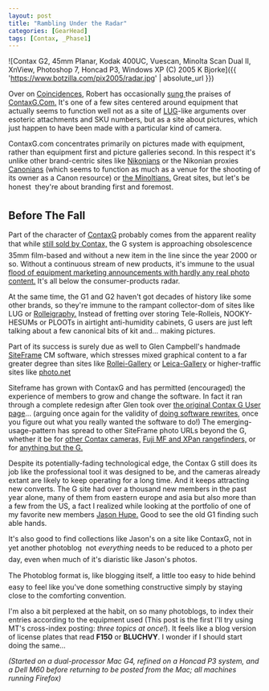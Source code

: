 ```yaml
---
layout: post
title: "Rambling Under the Radar"
categories: [GearHead]
tags: [Contax, _Phase1]
---
```



![Contax G2, 45mm Planar, Kodak 400UC, Vuescan, Minolta Scan Dual II, XnView, Photoshop 7, Honcad P3, Windows XP (C) 2005 K Bjorke]({{ 'https://www.botzilla.com/pix2005/radar.jpg' | absolute_url }})


Over on <a href="http://coincidences.typepad.com/" target="contax">Coincidences</a>, Robert has occasionally <a  target="contax" href="http://coincidences.typepad.com/still_images_and_moving_o/2004/01/sharing_your_ph.html">sung </a>the praises of <a href="http://www.contaxg.com/">ContaxG.Com.</a> It's one of a few sites centered around equipment that actually seems to function well not as a site of <a target="contax" href="http://mejac2.palo-alto.ca.us/leica-users/">LUG</a>-like arguments over esoteric attachments and SKU numbers, but as a site about pictures, which just happen to have been made with a particular kind of camera.

 

<!--more-->
ContaxG.com concentrates primarily on pictures made with equipment, rather than equipment first and picture galleries second. In this respect it's unlike other brand-centric sites like <a href="http://www.nikonians.org/" target="contax">Nikonians</a> or the Nikonian proxies <a href="http://www.canonians.com/" target="contax">Canonians</a> (which seems to function as much as a venue for the shooting of its owner as a Canon resource) or <a href="http://www.theminoltians.com/" target="contax">the Minoltians.</a> Great sites, but let's be honest &#151; they're about branding first and foremost.

## Before The Fall

Part of the character of <a href="http://www.contaxg.com/" target="contax">ContaxG</a> probably comes from  the apparent reality that while <a target="contax" href="http://www.kyoceraimaging.com/product.asp?itemnum=202000">still sold by Contax,</a>  the G system is approaching obsolescence &#151; 35mm film-based and without a new item in the line since the year 2000 or so. Without a continuous stream of new products, it's immune to the usual <a href="http://www.photographyblog.com/" target="contax">flood of equipment marketing announcements with hardly any real photo content.</a>  It's all below the consumer-products radar.

At the same time, the G1 and G2 haven't got decades of history like some other brands, so they're immune to the rampant collector-dom of sites like LUG or <a href="http://www.stutterheim.nl/rollei/rolleigraphy.html" target="contax">Rolleigraphy.</a> Instead of fretting over storing Tele-Rolleis, NOOKY-HESUMs or PLOOTs in airtight anti-humidity cabinets, G users are just left talking about a few canonical bits of kit and... making pictures.

Part of its success is surely due as well to Glen Campbell's handmade <a href="http://siteframe.org/" target="contax">SiteFrame</a> CM software, which stresses mixed graphical content to a far greater degree than sites like <a href="http://www.rollei-gallery.net/" target="contax">Rollei-Gallery</a> or <a href="http://www.leica-gallery.net/" target="contax">Leica-Gallery</a> or higher-traffic sites like <a href="http://www.photo.net/" target="contax">photo.net</a>

Siteframe has grown with ContaxG and has permitted (encouraged) the experience of members to grow and change the software. In fact it ran through a complete redesign after Glen took over <a href="http://contaxg.com/contaxuser/" target="contax">the original Contax G User page</a>... (arguing once again for the validity of <a href="http://www.paulgraham.com/hp.html" target="contax">doing software rewrites,</a> once you figure out what you really wanted the software to do!) The emerging-usage-pattern has spread to other SiteFrame photo URLs beyond the G, whether it be for <a href="http://contaximages.com/" target="contax">other Contax cameras,</a> <a href="http://fujirangefinder.com/">Fuji MF and XPan rangefinders,</a> or for <a href="http://not.contaxg.com/" target="contax">anything but the G.</a>

Despite its potentially-fading technological edge, the Contax G still does its job like the professional tool it was designed to be, and the cameras already extant are likely to keep operating for a long time. And it keeps attracting new converts.  The G site had over a thousand new members in the past year alone, many of them from eastern europe and asia but also more than a few from the US, a fact I realized while looking at the portfolio of one of my favorite new members <a target="contax" href="http://contaxg.com/user.php?id=3730&page=user_images">Jason Hupe.</a> Good to see the old G1 finding such able hands.

It's also good to find collections like Jason's on a site like ContaxG, not in yet another photoblog &#151; not <i>everything</i> needs to be reduced to a photo per day, even when much of it's diaristic like Jason's photos.

The Photoblog format is, like blogging itself, a little too easy to hide behind &#151; easy to feel like you've done something constructive simply by staying close to the comforting convention.

I'm also a bit perplexed at the habit, on so many photoblogs, to index their entries according to the equipment used (This post is the first I'll try using MT's cross-index posting: <i>three topics at once!</i>). It feels like a blog version of license plates that read <b>F150</b> or <b>BLUCHVY</b>. I wonder if I should start doing the same...

<i>(Started on a dual-processor Mac G4, refined on a Honcad P3 system, and a Dell M60 before returning to be posted from the Mac; all machines running Firefox)</i>
